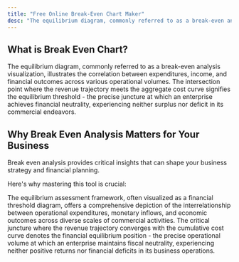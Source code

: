 ```yaml
---
title: "Free Online Break-Even Chart Maker"
desc: "The equilibrium diagram, commonly referred to as a break-even analysis visualization, illustrates the correlation between expenditures, income, and financial outcomes across various operational volumes. The intersection point where the revenue trajectory meets the aggregate cost curve signifies the equilibrium threshold - the precise juncture at which an enterprise achieves financial neutrality, experiencing neither surplus nor deficit in its commercial endeavors."
---
```


## What is Break Even Chart?

The equilibrium diagram, commonly referred to as a break-even analysis visualization, illustrates the correlation between expenditures, income, and financial outcomes across various operational volumes. The intersection point where the revenue trajectory meets the aggregate cost curve signifies the equilibrium threshold - the precise juncture at which an enterprise achieves financial neutrality, experiencing neither surplus nor deficit in its commercial endeavors.

## Why Break Even Analysis Matters for Your Business

Break even analysis provides critical insights that can shape your business strategy and financial planning. 

Here's why mastering this tool is crucial:

The equilibrium assessment framework, often visualized as a financial threshold diagram, offers a comprehensive depiction of the interrelationship between operational expenditures, monetary inflows, and economic outcomes across diverse scales of commercial activities. The critical juncture where the revenue trajectory converges with the cumulative cost curve denotes the financial equilibrium position - the precise operational volume at which an enterprise maintains fiscal neutrality, experiencing neither positive returns nor financial deficits in its business operations.
